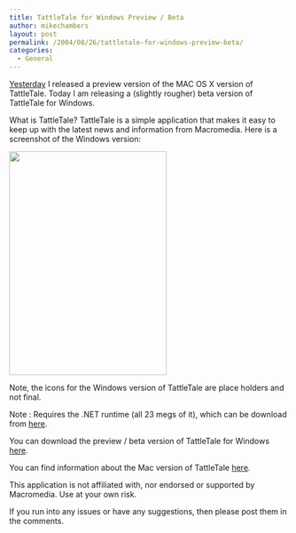 ```yaml
---
title: TattleTale for Windows Preview / Beta
author: mikechambers
layout: post
permalink: /2004/08/26/tattletale-for-windows-preview-beta/
categories:
  - General
---
```



[Yesterday][1] I released a preview version of the MAC OS X version of TattleTale. Today I am releasing a (slightly rougher) beta version of TattleTale for Windows.

What is TattleTale? TattleTale is a simple application that makes it easy to keep up with the latest news and information from Macromedia. Here is a screenshot of the Windows version:  
<!--more-->

  
<img src="/mesh/files/TattleTale/tt_scrn_win.gif" height="403" width="284" />

Note, the icons for the Windows version of TattleTale are place holders and not final.

Note : Requires the .NET runtime (all 23 megs of it), which can be download from [here][2].

You can download the preview / beta version of TattleTale for Windows [here][3].

You can find information about the Mac version of TattleTale [here][1].

This application is not affiliated with, nor endorsed or supported by Macromedia. Use at your own risk.

If you run into any issues or have any suggestions, then please post them in the comments.

 [1]: /mesh/archives/005934.cfm
 [2]: http://www.microsoft.com/downloads/details.aspx?FamilyID=262d25e3-f589-4842-8157-034d1e7cf3a3&displaylang=en
 [3]: /mesh/files/TattleTale/TattleTaleWin.zip